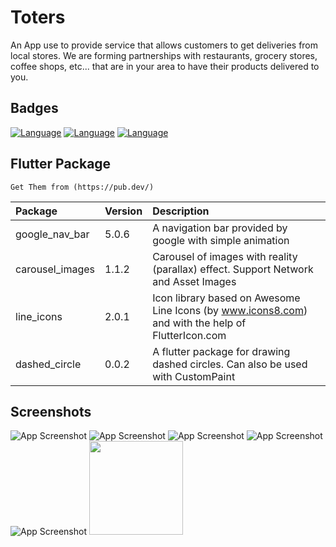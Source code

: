 
# Toters

An App use to provide
service that allows customers to get
deliveries from local stores.
We are forming partnerships with restaurants,
grocery stores, coffee shops, etc...
that are in your area to have their products
delivered to you.

## Badges


[![Language](https://img.shields.io/badge/Dart-2.14-blue)](https://dart.dev/get-dart)
[![Language](https://img.shields.io/badge/Flutter-3.3-blue)](https://flutter.dev/)
[![Language](https://img.shields.io/badge/Node.js-18.1-green)]()


## Flutter Package
``` 
Get Them from (https://pub.dev/)
```

| Package | Version     | Description                |
| :-------- | :------- | :------------------------- |
| google_nav_bar | 5.0.6 | A navigation bar provided by google with simple animation|
| carousel_images  | 1.1.2 | Carousel of images with reality (parallax) effect. Support Network and Asset Images|
| line_icons| 2.0.1  | Icon library based on Awesome Line Icons (by www.icons8.com) and with the help of FlutterIcon.com|
| dashed_circle| 0.0.2  | A flutter package for drawing dashed circles. Can also be used with CustomPaint|




## Screenshots

![App Screenshot](https://j.top4top.io/p_245381lhu1.jpg)
![App Screenshot](https://k.top4top.io/p_2453coguy2.jpg)
![App Screenshot](https://l.top4top.io/p_2453annd03.jpg)
![App Screenshot](https://a.top4top.io/p_2453a4j0o4.jpg)
![App Screenshot](https://b.top4top.io/p_2453kow6p5.jpg)
<img src="https://i.top4top.io/p_2470ccd5u1.png" width="150" height="150">

